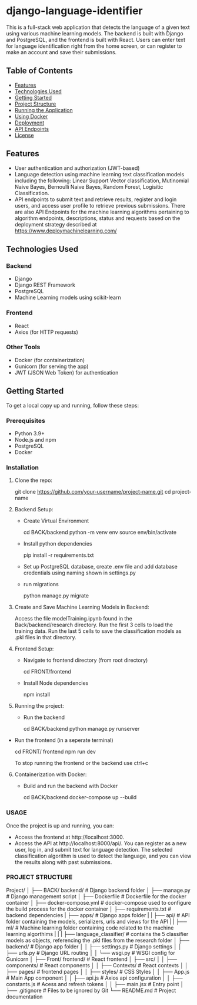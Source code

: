 # django-language-identifier

This is a full-stack web application that detects the language of a given text using various machine learning models. The backend is built with Django and PostgreSQL, and the frontend is built with React. Users can enter text for language identification right from the home screen, or can register to make an account and save their submissions.

## Table of Contents

- [Features](#features)
- [Technologies Used](#technologies-used)
- [Getting Started](#getting-started)
- [Project Structure](#project-structure)
- [Running the Application](#running-the-application)
- [Using Docker](#using-docker)
- [Deployment](#deployment)
- [API Endpoints](#api-endpoints)
- [License](#license)

## Features

- User authentication and authorization (JWT-based)
- Language detection using machine learning text classification models including the following: Linear Support Vector classification, Mutinomial Naive Bayes, Bernoulli Naive Bayes, Random Forest, Logisitic Classification.
- API endpoints to submit text and retrieve results, register and login users, and access user profile to retrieve previous submissions. There are also API Endpoints for the machine learning algorithms pertaining to algorithm endpoints, descriptions, status and requests based on the deployment strategy described at https://www.deploymachinelearning.com/

## Technologies Used

### Backend
- Django
- Django REST Framework
- PostgreSQL
- Machine Learning models using scikit-learn

### Frontend
- React
- Axios (for HTTP requests)

### Other Tools
- Docker (for containerization)
- Gunicorn (for serving the app)
- JWT (JSON Web Token) for authentication

## Getting Started

To get a local copy up and running, follow these steps:

### Prerequisites

- Python 3.9+
- Node.js and npm
- PostgreSQL
- Docker

### Installation

1. Clone the repo:
   
   git clone https://github.com/your-username/project-name.git
   cd project-name

2. Backend Setup:
   
   - Create Virtual Environment
     
     cd BACK/backend
     python -m venv env
     source env/bin/activate
     
   - Install python dependencies
     
     pip install -r requirements.txt
     
   - Set up PostgreSQL database, create .env file and add database credentials using naming shown in settings.py
   - run migrations
     
     python manage.py migrate
     
3. Create and Save Machine Learning Models in Backend:
   
   Access the file modelTraining.ipynb found in the Back/backend/research directory. Run the first 3 cells to load the training data. Run the last 5 cells to save the classification models as .pkl files in that directory.
   
4. Frontend Setup:

   - Navigate to frontend directory (from root directory)

     cd FRONT/frontend

   - Install Node dependencies
  
     npm install
     
5. Running the project:

   - Run the backend

     cd BACK/backend
     python manage.py runserver

  - Run the frontend (in a seperate terminal)

    cd FRONT/ frontend
    npm run dev

    To stop running the frontend or the backend use ctrl+c
    
6. Containerization with Docker:

   - Build and run the backend with Docker

     cd BACK/backend
     docker-compose up --build

### USAGE

Once the project is up and running, you can:

 - Access the frontend at http://localhost:3000.
 - Access the API at http://localhost:8000/api/.
You can register as a new user, log in, and submit text for language detection. The selected classification algorithm is used to detect the language, and you can view the results along with past submissions.


### PROJECT STRUCTURE

Project/
│
├── BACK/ backend/                                  # Django backend folder
│         ├── manage.py                             # Django management script
│         ├── Dockerfile                            # Dockerfile for the docker container
│         ├── docker-compose.yml                    # docker-compose used to configure the build process for the docker container
│         ├── requirements.txt                      # backend dependencies
|         ├── apps/                                 # Django apps folder
|         |   ├── api/                              # API folder containing the models, serializers, urls and views for the API
|         |   ├── ml/                               # Machine learning folder containing code related to the machine learning algorthims
|         |   |   ├── language_classifier/          # contains the 5 classifier models as objects, referencing the .pkl files from the research folder
│         ├── backend/                              # Django app folder
│         │   ├── settings.py                       # Django settings
│         │   ├── urls.py                           # Django URL routing
│         │   └── wsgi.py                           # WSGI config for Gunicorn
│
├── Front/ frontend/               # React frontend
│         ├── src/
│         │   ├── components/     # React components
│         │   ├── Contexts/       # React contexts
│         │   ├── pages/          # frontend pages
│         │   ├── styles/         # CSS Styles
│         │   ├── App.js          # Main App component
│         │   ├── api.js          # Axios api configuration
│         │   ├── constants.js    # Acess and refresh tokens
│         │   ├── main.jsx        # Entry point
│
├── .gitignore              # Files to be ignored by Git
└── README.md               # Project documentation


